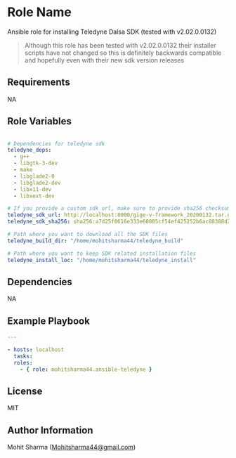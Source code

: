 Role Name
=========

Ansible role for installing Teledyne Dalsa SDK (tested with v2.02.0.0132)
> Although this role has been tested with v2.02.0.0132 their installer scripts have not changed
> so this is definitely backwards compatible and hopefully even with their new sdk version releases

Requirements
------------

NA

Role Variables
--------------

```yaml

# Dependencies for teledyne sdk
teledyne_deps:
  - g++
  - libgtk-3-dev
  - make
  - libglade2-0
  - libglade2-dev
  - libx11-dev
  - libxext-dev

# If you provide a custom sdk url, make sure to provide sha256 checksum
teledyne_sdk_url: http://localhost:8000/gige-v-framework_20200132.tar.gz
teledyne_sdk_sha256: sha256:a7d25f0616e333e68005cf54ef425252b6ac80388d2d283bafd9864dd3fe3aaa

# Path where you want to download all the SDK files
teledyne_build_dir: "/home/mohitsharma44/teledyne_build"

# Path where you want to keep SDK related installation files
teledyne_install_loc: "/home/mohitsharma44/teledyne_install"

```

Dependencies
------------

NA

Example Playbook
----------------

```yaml
---

- hosts: localhost
  tasks:
  roles:
    - { role: mohitsharma44.ansible-teledyne }
```

License
-------

MIT

Author Information
------------------

Mohit Sharma (Mohitsharma44@gmail.com)
